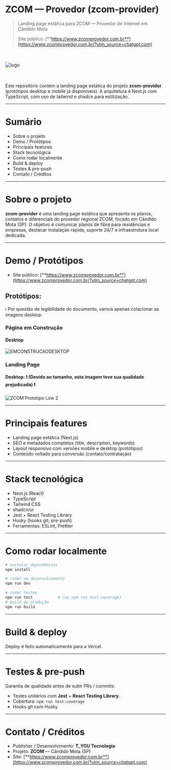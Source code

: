 # ZCOM — Provedor (zcom-provider)

> Landing page estática para ZCOM — Provedor de Internet em Cândido Mota
>
> Site público:
> [**https://www.zcomprovedor.com.br**](https://www.zcomprovedor.com.br/?utm_source=chatgpt.com)

\
\
<img  alt="logo" src="https://github.com/user-attachments/assets/18e4dc22-60d7-44e3-91ac-0aa05b0f3407" />

\
\
Este repositório contém a landing page estática do projeto **zcom-provider** (protótipos desktop e
mobile já disponíveis). A arquitetura é Next.js com TypeScript, com uso de tailwind e shadcn para
estilização.

---

# Sumário

- Sobre o projeto
- Demo / Protótipos
- Principais features
- Stack tecnológica
- Como rodar localmente
- Build & deploy
- Testes & pre-push
- Contato / Créditos

---

# Sobre o projeto

**zcom-provider** é uma landing page estática que apresenta os planos, contatos e diferenciais do
provedor regional ZCOM, focado em Cândido Mota (SP). O objetivo é comunicar planos de fibra para
residências e empresas, destacar instalação rápida, suporte 24/7 e infraestrutura local dedicada.

---

# Demo / Protótipos

- Site público:
  [**https://www.zcomprovedor.com.br**](https://www.zcomprovedor.com.br/?utm_source=chatgpt.com)

## Protótipos:

ℹ Por questão de legibilidade do documento, vamos apenas colacionar as imagens desktop.

### Página em Construção

#### Desktop

<img alt="EMCONSTRUCAODESKTOP" src="https://github.com/user-attachments/assets/02d84506-d28e-4148-a42b-74c90cefaee7" />

### Landing Page

#### Desktop: ❗ **(Devido ao tamanho, esta imagem teve sua qualidade prejudicada)** ❗

![ZCOM Prototipo Low 2](https://github.com/user-attachments/assets/169dbb6f-2a6a-43ba-953f-59a04ede4989)

---

# Principais features

- Landing page estática (Next.js)
- SEO e metadados completos (title, description, keywords)
- Layout responsivo com versões mobile e desktop (protótipos)
- Conteúdo voltado para conversão (contato/contratação)

---

# Stack tecnológica

- Next.js (React)
- TypeScript
- Tailwind CSS
- shadcn/ui
- Jest + React Testing Library
- Husky (hooks git; pre-push)
- Ferramentas: ESLint, Prettier

---

# Como rodar localmente

```bash
# instalar dependências
npm install

# rodar em desenvolvimento
npm run dev

# rodar testes
npm run test           # (ou npm run test:coverage)
# build de produção
npm run build

```

---

# Build & deploy

Deploy é feito automaticamente para a Vercel.

---

# Testes & pre-push

Garantia de qualidade antes de subir PRs / commits:

- Testes unitários com **Jest** + **React Testing Library**.
- Cobertura: `npm run test:coverage`
- Hooks git com Husky

---

# Contato / Créditos

- Publisher / Desenvolvimento: **T_YOU Tecnologia**
- Projeto: **ZCOM** — Cândido Mota (SP)
- Site:
  [**https://www.zcomprovedor.com.br**](https://www.zcomprovedor.com.br/?utm_source=chatgpt.com)
